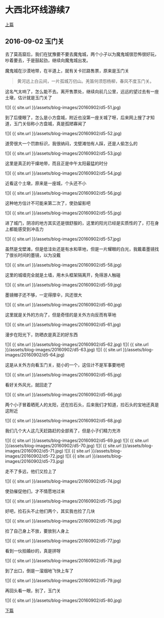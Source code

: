 大西北环线游续7
========================

[上篇](/2016/09/02/大西北7.html)

2016-09-02 玉门关
------------------------

去了莫高窟后，我们在犹豫要不要去魔鬼城，两个小子以为魔鬼城很恐怖很好玩，吵着要去，于是鼓起劲，继续向魔鬼城出发。

魔鬼城在沙漠地带，在半道上，就有关卡拦路售票，原来是玉门关

>黄河远上白云间，一片孤城万仞山。羌笛何须怨杨柳，春风不度玉门关。

这名气太响了，怎么能不去。离开售票处，继续向前几公里，远远的望过去有一座土墩，估计就是玉门关了

![]( {{ site.url }}/assets/blog-images/20160902/d5-51.jpg)

到了后傻眼了，怎么是小方盘城，附近也没第一座关城了呀，后来网上搜了才知道，玉门关俗称小方盘城，真是孤陋寡闻了

![]( {{ site.url }}/assets/blog-images/20160902/d5-52.jpg)

道旁很大一个罚款标识，我很纳闷，戈壁滩怕有人踩，还是人偷怎么的

![]( {{ site.url }}/assets/blog-images/20160902/d5-53.jpg)

这里是真正的干燥地带，而且正是中午太阳最猛的时分

![]( {{ site.url }}/assets/blog-images/20160902/d5-54.jpg)

近看这个土墩，原来是一座城，个头还不小

![]( {{ site.url }}/assets/blog-images/20160902/d5-56.jpg)

这种地方估计不可能来第二次了，使劲留影吧

![]( {{ site.url }}/assets/blog-images/20160902/d5-55.jpg)

进了城门，阴凉的地方其实还是很舒服的，这里的阳光已经是实质性的了，打在身上都能感受到冲击力

![]( {{ site.url }}/assets/blog-images/20160902/d5-57.jpg)

虽然是戈壁滩，但是低洼处还是有水和草地，但是一片耀眼的白光，我戴着墨镜找了很长时间的墨镜，以为没戴

![]( {{ site.url }}/assets/blog-images/20160902/d5-58.jpg)

这里的城墙完全就是土墙，用木头框架隔离开，免得游人触碰

![]( {{ site.url }}/assets/blog-images/20160902/d5-59.jpg)

墨镜帽子还不够，一定得撑伞，风还很大

![]( {{ site.url }}/assets/blog-images/20160902/d5-60.jpg)

这里就是关外的方向了，但是奇怪的是关外方向反而有草地

![]( {{ site.url }}/assets/blog-images/20160902/d5-61.jpg)

漫步在阳光下，防晒衣是真正的好东西

![]( {{ site.url }}/assets/blog-images/20160902/d5-62.jpg)
![]( {{ site.url }}/assets/blog-images/20160902/d5-63.jpg)
![]( {{ site.url }}/assets/blog-images/20160902/d5-64.jpg)

这是从关外方向看玉门关，挺小的一个，这估计不是军事要地吧

![]( {{ site.url }}/assets/blog-images/20160902/d5-65.jpg)

看好关外风光，就回走了

![]( {{ site.url }}/assets/blog-images/20160902/d5-66.jpg)

两个小子冒着晒死人的太阳，还在捡石头，后来我们才知道，捡石头的宝地还真是这附近

![]( {{ site.url }}/assets/blog-images/20160902/d5-68.jpg)

我们几个大人这几天赶路赶的全部焉了，但是小子们精力充沛

![]( {{ site.url }}/assets/blog-images/20160902/d5-69.jpg)
![]( {{ site.url }}/assets/blog-images/20160902/d5-70.jpg)
![]( {{ site.url }}/assets/blog-images/20160902/d5-71.jpg)
![]( {{ site.url }}/assets/blog-images/20160902/d5-72.jpg)
![]( {{ site.url }}/assets/blog-images/20160902/d5-73.jpg)

走不了多远，他们又捡上了

![]( {{ site.url }}/assets/blog-images/20160902/d5-74.jpg)

使劲催促他们，才不情愿地过来

![]( {{ site.url }}/assets/blog-images/20160902/d5-75.jpg)

好吧，捡石头不止他们两个，其实我也捡了几块

![]( {{ site.url }}/assets/blog-images/20160902/d5-76.jpg)

捡了自己身上不放，要放别人身上

![]( {{ site.url }}/assets/blog-images/20160902/d5-77.jpg)

看到一伙拍婚纱的，真是拼呀

![]( {{ site.url }}/assets/blog-images/20160902/d5-78.jpg)

到了出口，倒是一溜烟地飞快上车了

![]( {{ site.url }}/assets/blog-images/20160902/d5-79.jpg)

再回头看一眼，别了，玉门关

![]( {{ site.url }}/assets/blog-images/20160902/d5-80.jpg)

[下篇](/2016/09/02/大西北9.html)